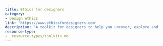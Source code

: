 ```yaml
---
title: Ethics for designers
category:
- Design ethics
link: 'https://www.ethicsfordesigners.com'
description: 'A toolkit for designers to help you uncover, explore and discuss the ethical aspects of your designs.'
resource-type: 
- _resource-types/toolkits.md
---
```

